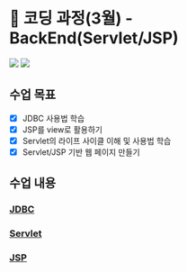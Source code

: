 # 🌈 코딩 과정(3월) - BackEnd(Servlet/JSP)

<img src="https://img.shields.io/badge/Servlet-E34F26?style=flat&logo=Servlet&logoColor=white"/> <img src="https://img.shields.io/badge/JSP-1572B6?style=flat&logo=JSP&logoColor=white"/>

## 수업 목표

- [x] JDBC 사용법 학습
- [x] JSP를 view로 활용하기
- [x] Servlet의 라이프 사이클 이해 및 사용법 학습
- [x] Servlet/JSP 기반 웹 페이지 만들기 

 ## 수업 내용
 ### [JDBC](https://github.com/unggu0704/saffy/blob/main/04.%20BackEnd/JDBC.md)
 ### [Servlet](https://github.com/unggu0704/saffy/blob/main/04.%20BackEnd/Servlet.md)
 ### [JSP](https://github.com/unggu0704/saffy/blob/main/04.%20BackEnd/JSP.md)
